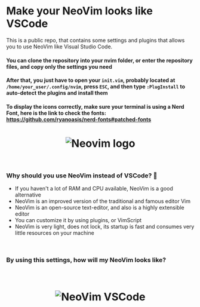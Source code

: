 # Make your NeoVim looks like VSCode 
This is a public repo, that contains some settings and plugins that allows you to use NeoVim like Visual Studio Code. 
#### You can clone the repository into your nvim folder, or enter the repository files, and copy only the settings you need
#### After that, you just have to open your ```init.vim```, probably located at ```/home/your_user/.config/nvim```, press ```ESC```, and then type ```:PlugInstall``` to auto-detect the plugins and install them
#### To display the icons correctly, make sure your terminal is using a Nerd Font, here is the link to check the fonts: https://github.com/ryanoasis/nerd-fonts#patched-fonts 
<h1 align='center'>
  <img src='https://res.cloudinary.com/practicaldev/image/fetch/s--Od4gK0Wl--/c_imagga_scale,f_auto,fl_progressive,h_900,q_auto,w_1600/https://dev-to-uploads.s3.amazonaws.com/i/xl7ejjiohf36b31frr8a.png' alt='Neovim logo' />
</h1>
<br />
<h3> Why should you use NeoVim instead of VSCode? 🤔 </h3>
<ul>
  <li>If you haven't a lot of RAM and CPU available, NeoVim is a good alternative</li>
  <li>NeoVim is an improved version of the traditional and famous editor Vim</li>
  <li>NeoVim is an open-source text-editor, and also is a highly extensible editor</li>
  <li>You can customize it by using plugins, or VimScript</li>
  <li>NeoVim is very light, does not lock, its startup is fast and consumes very little resources on your machine</li>
</ul>
<br />
<h3>By using this settings, how will my NeoVim looks like?</h3>
<br />
<h1 align='center'>
  <img src='https://i.ibb.co/p20BnHd/Screenshot-20201228-152256.png' alt='NeoVim VSCode'/>
</h1>
